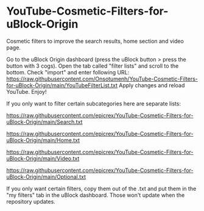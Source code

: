 # YouTube-Cosmetic-Filters-for-uBlock-Origin
Cosmetic filters to improve the search results, home section and video page.

Go to the uBlock Origin dashboard (press the uBlock button > press the button with 3 cogs). Open the tab called "filter lists" and scroll to the bottom. Check "import" and enter following URL: https://raw.githubusercontent.com/Onsotumenh/YouTube-Cosmetic-Filters-for-uBlock-Origin/main/YouTubeFilterList.txt
Apply changes and reload YouTube. Enjoy!

If you only want to filter certain subcategories here are separate lists:

https://raw.githubusercontent.com/epicrex/YouTube-Cosmetic-Filters-for-uBlock-Origin/main/Search.txt

https://raw.githubusercontent.com/epicrex/YouTube-Cosmetic-Filters-for-uBlock-Origin/main/Home.txt

https://raw.githubusercontent.com/epicrex/YouTube-Cosmetic-Filters-for-uBlock-Origin/main/Video.txt

https://raw.githubusercontent.com/epicrex/YouTube-Cosmetic-Filters-for-uBlock-Origin/main/Optional.txt

If you only want certain filters, copy them out of the .txt and put them in the "my filters" tab in the uBlock dashboard. Those won't update when the repository updates.
